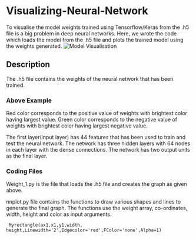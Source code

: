 # Visualizing-Neural-Network

To visualise the model weights trained using Tensorflow/Keras from the .h5 file is a big problem in deep neural networks.
Here, we wrote the code which loads the model from the .h5 file and plots the trained model using the weights generated.
![Model Visualisation](https://github.com/jagmeetbains13/Visualizing-Neural-Network/blob/master/Images/Final_Network_256_M1.png)

## Description
The .h5 file contains the weights of the neural network that has been trained.
### Above Example
Red color corresponds to the positive value of weights with brightest color having largest value.
Green color corresponds to the negative value of weights with brightest color having largest negative value.

The first layer(input layer) has 44 features that has been used to train and test the neural network.
The network has three hidden layers with 64 nodes in each layer with the dense connections.
The network has two output units as the final layer.

### Coding Files
Weight_1.py is the file that loads the .h5 file and creates the graph as given above.

nnplot.py file contains the functions to draw various shapes and lines to generate the final graph. The functions use the weight array, co-ordinates, width, height and color as input arguments.
```
 Myrectangle(ax1,x1,y1,width, height,Linewidth='2',Edgecolor='red',FColor='none',Alpha=1)
```
